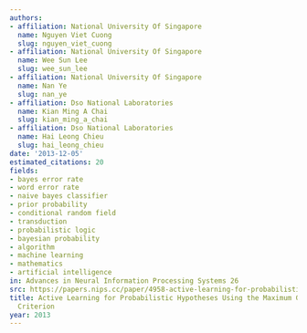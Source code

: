 ```yaml
---
authors:
- affiliation: National University Of Singapore
  name: Nguyen Viet Cuong
  slug: nguyen_viet_cuong
- affiliation: National University Of Singapore
  name: Wee Sun Lee
  slug: wee_sun_lee
- affiliation: National University Of Singapore
  name: Nan Ye
  slug: nan_ye
- affiliation: Dso National Laboratories
  name: Kian Ming A Chai
  slug: kian_ming_a_chai
- affiliation: Dso National Laboratories
  name: Hai Leong Chieu
  slug: hai_leong_chieu
date: '2013-12-05'
estimated_citations: 20
fields:
- bayes error rate
- word error rate
- naive bayes classifier
- prior probability
- conditional random field
- transduction
- probabilistic logic
- bayesian probability
- algorithm
- machine learning
- mathematics
- artificial intelligence
in: Advances in Neural Information Processing Systems 26
src: https://papers.nips.cc/paper/4958-active-learning-for-probabilistic-hypotheses-using-the-maximum-gibbs-error-criterion.pdf
title: Active Learning for Probabilistic Hypotheses Using the Maximum Gibbs Error
  Criterion
year: 2013
---
```

